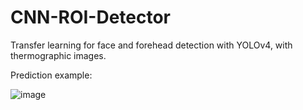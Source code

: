# CNN-ROI-Detector
Transfer learning for face and forehead detection with YOLOv4, with thermographic images.

Prediction example:

![image](https://user-images.githubusercontent.com/62029505/168620901-b2c380f7-1774-4fe4-b7b5-c62b4dd9e019.png)
